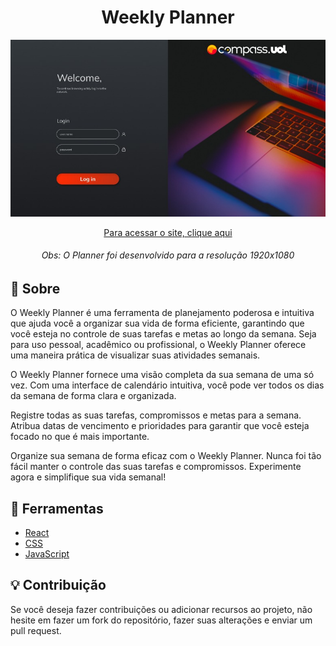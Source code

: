 <h1 align="center">
  Weekly Planner
</h1>

<div align="center">
  <img heigth="200em" src="./src/assets/Login.jpeg"/>
  
  <a href="https://weekly-planner-a8b5.vercel.app">Para acessar o site, clique aqui</a>
  <h6>
    Obs: O Planner foi desenvolvido para a resolução 1920x1080
  </h6>
</div>

## 📔 Sobre
O Weekly Planner é uma ferramenta de planejamento poderosa e intuitiva que ajuda você a organizar sua vida de forma eficiente, garantindo que você esteja no controle de suas tarefas e metas ao longo da semana. Seja para uso pessoal, acadêmico ou profissional, o Weekly Planner oferece uma maneira prática de visualizar suas atividades semanais.

O Weekly Planner fornece uma visão completa da sua semana de uma só vez. Com uma interface de calendário intuitiva, você pode ver todos os dias da semana de forma clara e organizada.

Registre todas as suas tarefas, compromissos e metas para a semana. Atribua datas de vencimento e prioridades para garantir que você esteja focado no que é mais importante.

Organize sua semana de forma eficaz com o Weekly Planner. Nunca foi tão fácil manter o controle das suas tarefas e compromissos. Experimente agora e simplifique sua vida semanal!

## 🔨 Ferramentas
- [React](https://legacy.reactjs.org/docs/getting-started.html)
- [CSS](https://developer.mozilla.org/en-US/docs/Web/CSS)
- [JavaScript](https://developer.mozilla.org/en-US/docs/Web/JavaScript)


## 💡 Contribuição
Se você deseja fazer contribuições ou adicionar recursos ao projeto, não hesite em fazer um fork do repositório, fazer suas alterações e enviar um pull request.
